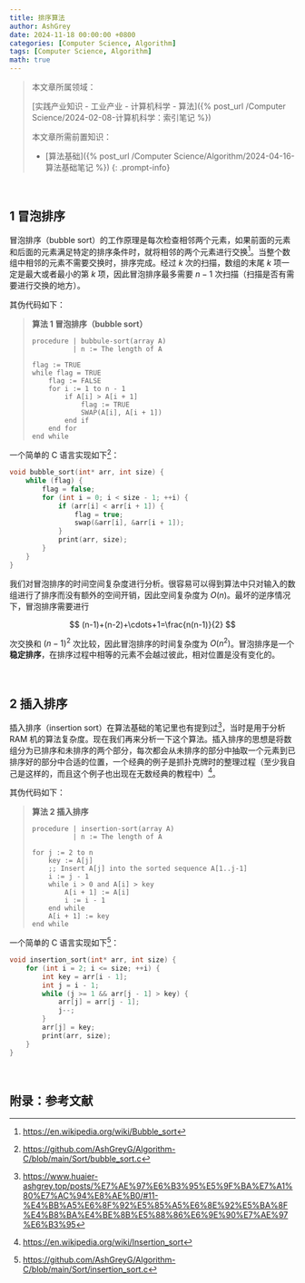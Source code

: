 ```yaml
---
title: 排序算法
author: AshGrey
date: 2024-11-18 00:00:00 +0800
categories: [Computer Science, Algorithm]
tags: [Computer Science, Algorithm]
math: true
---
```


> 本文章所属领域：
>
> [实践产业知识 - 工业产业 - 计算机科学 - 算法]({% post_url /Computer Science/2024-02-08-计算机科学：索引笔记 %})
> 
> 本文章所需前置知识：
> - [算法基础]({% post_url /Computer Science/Algorithm/2024-04-16-算法基础笔记 %})
{: .prompt-info}

<br>

## 1 冒泡排序

冒泡排序（bubble sort）的工作原理是每次检查相邻两个元素，如果前面的元素和后面的元素满足特定的排序条件时，就将相邻的两个元素进行交换[^1]。当整个数组中相邻的元素不需要交换时，排序完成。经过 $k$ 次的扫描，数组的末尾 $k$ 项一定是最大或者最小的第 $k$ 项，因此冒泡排序最多需要 $n-1$ 次扫描（扫描是否有需要进行交换的地方）。

其伪代码如下：

> **算法 1 冒泡排序（bubble sort）**
>
> ``` pseudocode
> procedure | bubbule-sort(array A)
>           | n := The length of A
> 
> flag := TRUE
> while flag = TRUE
>     flag := FALSE
>     for i := 1 to n - 1
>         if A[i] > A[i + 1]
>             flag := TRUE
>             SWAP(A[i], A[i + 1])
>         end if
>     end for
> end while
> ```

一个简单的 C 语言实现如下[^2]：

``` c
void bubble_sort(int* arr, int size) {
    while (flag) {
        flag = false;
        for (int i = 0; i < size - 1; ++i) {
            if (arr[i] < arr[i + 1]) {
                flag = true;
                swap(&arr[i], &arr[i + 1]);
            }
            print(arr, size);
        }
    }
}
```

我们对冒泡排序的时间空间复杂度进行分析。很容易可以得到算法中只对输入的数组进行了排序而没有额外的空间开销，因此空间复杂度为 $O(n)$。最坏的逆序情况下，冒泡排序需要进行

$$
    (n-1)+(n-2)+\cdots+1=\frac{n(n-1)}{2}
$$

次交换和 $(n-1)^2$ 次比较，因此冒泡排序的时间复杂度为 $O(n^2)$。冒泡排序是一个**稳定排序**，在排序过程中相等的元素不会越过彼此，相对位置是没有变化的。

<br>

## 2 插入排序

插入排序（insertion sort）在算法基础的笔记里也有提到过[^3]，当时是用于分析 RAM 机的算法复杂度。现在我们再来分析一下这个算法。插入排序的思想是将数组分为已排序和未排序的两个部分，每次都会从未排序的部分中抽取一个元素到已排序好的部分中合适的位置，一个经典的例子是抓扑克牌时的整理过程（至少我自己是这样的，而且这个例子也出现在无数经典的教程中）[^4]。

其伪代码如下：

> **算法 2 插入排序**
>
> ``` pseudocode
> procedure | insertion-sort(array A)
>           | n := The length of A
>
> for j := 2 to n
>     key := A[j]
>     ;; Insert A[j] into the sorted sequence A[1..j-1]
>     i := j - 1
>     while i > 0 and A[i] > key
>         A[i + 1] := A[i]
>         i := i - 1
>     end while
>     A[i + 1] := key
> end while
> ```

一个简单的 C 语言实现如下[^5]：

``` c
void insertion_sort(int* arr, int size) {
    for (int i = 2; i <= size; ++i) {
        int key = arr[i - 1];
        int j = i - 1;
        while (j >= 1 && arr[j - 1] > key) {
            arr[j] = arr[j - 1];
            j--;
        }
        arr[j] = key;
        print(arr, size);
    }
}
```

<br>

## 附录：参考文献

<summary>

[^1]: https://en.wikipedia.org/wiki/Bubble_sort
[^2]: https://github.com/AshGreyG/Algorithm-C/blob/main/Sort/bubble_sort.c
[^3]: https://www.huaier-ashgrey.top/posts/%E7%AE%97%E6%B3%95%E5%9F%BA%E7%A1%80%E7%AC%94%E8%AE%B0/#11-%E4%BB%A5%E6%8F%92%E5%85%A5%E6%8E%92%E5%BA%8F%E4%B8%BA%E4%BE%8B%E5%88%86%E6%9E%90%E7%AE%97%E6%B3%95
[^4]: https://en.wikipedia.org/wiki/Insertion_sort
[^5]: https://github.com/AshGreyG/Algorithm-C/blob/main/Sort/insertion_sort.c

</summary>